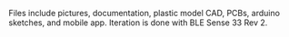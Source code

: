 Files include pictures, documentation, plastic model CAD, PCBs, arduino sketches, and mobile app. 
Iteration is done with BLE Sense 33 Rev 2.
